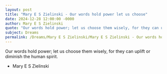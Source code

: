 ```yaml
---
layout: post
title: "Mary E S Zielinski - Our words hold power let us choose"
date: 2024-12-28 12:00:00 -0000
author: Mary E S Zielinski
quote: "Our words hold power; let us choose them wisely, for they can uplift or diminish the human spirit."
subject: Dreams
permalink: /Dreams/Mary E S Zielinski/Mary E S Zielinski - Our words hold power let us choose
---
```


Our words hold power; let us choose them wisely, for they can uplift or diminish the human spirit.

- Mary E S Zielinski
